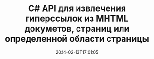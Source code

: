 ---
############################# Static ############################
layout: "auto-gen-parser"
date: 2024-02-13T17:01:05
draft: false
otherformats: odp ods odt one otp ott pdf pps ppsx ppt pptx rtf tex vdx vsdm vsdx
ext: mhtml

############################# Head ############################
head_title: "Извлечение гиперссылок из MHTML докуметов, страниц или области страницы через C#"
head_description: "GroupDocs.Parser for .NET API позволяет разработчикам извлекать гиперссылки из документов, страниц документов или определенных областей страниц Excel, PowerPoint, PDF, Outlook и т. д."

############################# Header ############################
title: "C# API для извлечения гиперссылок из MHTML докуметов, страниц или определенной области страницы"
description: "GroupDocs.Parser for .NET API упрощает работу разработчиков, позволяя им извлекать гиперссылки из документов, страницы документа или определенной области страницы PDF, DOCX, PPTX, EML, MSG, XLS, XLSX, CSV, RTF, EPUB и многих других."
bg_image: "https://cms.admin.containerize.com/templates/aspose/App_Themes/V3/images/bg/header1.png"
bg_overlay: false
button:
    enable: true
    icon: "fas fa-arrow-down"
    label: "Скачать бесплатную пробную версию"
    link: "https://downloads.groupdocs.com/parser/net"

############################# SubMenu ############################
submenu:
    enable: true

    left:
        img_alt: "GroupDocs.Parser for .NET"
        image: "https://cms.admin.containerize.com/templates/groupdocs/images/product-logos/90x90-noborder/groupdocs-parser-net.png"
        product: "GroupDocs.Parser"
        platform: ".NET"

    middle:
        button:

            # button loop
            - link: "https://apireference.groupdocs.com/parser/net"
              text: "Справочник по API"

            # button loop
            - link: "https://github.com/groupdocs-parser"
              text: "Примеры кода"

            # button loop
            - link: "https://products.groupdocs.app/parser/family"
              text: "Живые демонстрации"

            # button loop
            - link: "https://purchase.groupdocs.com/pricing/parser/net"
              text: "Цены"

    right:
        link_download: "https://downloads.groupdocs.com/parser"
        link_learn: "https://docs.groupdocs.com/parser/net"
        link_buy: "https://purchase.groupdocs.com"

############################# About ############################
about:
    enable: true
    title: "Как анализировать и извлекать гиперссылки из документов MHTML через .NET API?"
    content: |
        Гиперссылка — это фрагмент текста, изображение или значок, который указывает на весь документ или на определенную часть документа. Использование гиперссылок позволяет пользователям переходить на веб-страницу или документ. Часто требуется извлечь гиперссылки из документа и использовать их для доступа к внешнему документу или веб-странице. GroupDocs.Parser for .NET – это увлекательный API для извлечения текста из документов, который предоставляет полную функциональность для реализации решений для извлечения текста и метаданных. Он поддерживает извлечение текста и гиперссылок из PDF, электронных писем, электронных книг, форматов Microsoft Office: Word (DOC, DOCX), PowerPoint (PPT, PPTX), Excel (XLS, XLSX), форматов LibreOffice и многих других. Он поддерживает несколько расширенных функций для анализа документов, извлечения простого и структурированного текста, поиска текста по ключевым словам, извлечения метаданных или изображений, контейнеров, а также вложений и многого другого.
        
        

############################# Steps ############################
steps:
    enable: true
    title_left: "Извлечь гиперссылки из MHTML в .NET"
    content_left: |
        [GroupDocs.Parser for .NET](/ru/parser/net/) позволяет разработчикам C# легко извлекать гиперссылки из файла MHTML, выполняя несколько простых шагов. .
        
        * Создать объект [Parser](https://reference.groupdocs.com/net/parser/groupdocs.parser/parser) для исходного документа;
        * Проверьте, поддерживает ли документ извлечение гиперссылок;
        * Вызовите метод [GetHyperlinks](https://reference.groupdocs.com/parser/net/groupdocs.parser/parser/methods/gethyperlinks) и получите коллекцию [PageHyperlinkArea](https://reference.groupdocs.com/parser/net/groupdocs.parser.data/pagehyperlinkarea) объектов;
        * Переберите коллекцию и получите текст гиперссылки и URL-адрес.

    title_right: "Узнать больше про извлечение гиперссылок"
    content_right: |
        * <a href="https://docs.groupdocs.com/parser/net/extract-hyperlinks-from-document/">Как извлечь гиперссылки из документа в C#</a>
        * <a href="https://docs.groupdocs.com/parser/net/extract-hyperlinks-from-document-page/">Как извлечь гиперссылки из страницы документа в C#</a>
        * <a href="https://docs.groupdocs.com/parser/net/extract-hyperlinks-from-document-page-area/">Как извлечь гиперссылки из области страницы документа в C#</a>
    
    code: |
     {{% parser/additional-styles %}}
     {{< parser/code-parser title="Как извлечь гиперссылки из файла MHTML, используя пример кода C#">}}

        ```csharp    
        // Извлечение гиперссылок из файла MHTML с помощью API GroupDocs.Parser
        // Создайте экземпляр класса Parser
        using (Parser parser = new Parser(filePath)) {
            // Проверьте, поддерживает ли документ извлечение гиперссылок
            if (!parser.Features.Hyperlinks) {
                Console.WriteLine("Документ не поддерживает извлечение гиперссылок.");
                return;
            }
            // Извлечь гиперссылки из документа
            IEnumerable<PageHyperlinkArea> hyperlinks = parser.GetHyperlinks();
            // Итерация по гиперссылкам
            foreach (PageHyperlinkArea h in hyperlinks) {
                // Распечатать текст гиперссылки
                Console.WriteLine(h.Text);
                // Распечатать URL-адрес гиперссылки
                Console.WriteLine(h.Url);
                Console.WriteLine();
            }
        }
        ```
     {{< /parser/code-parser >}}

############################# More ############################
more:
    enable: true
    title_left: "Системные Требования"
    content_left: |
        GroupDocs.Parser for .NET API поддерживаются на всех основных платформах и операционных системах. Перед выполнением приведенного ниже кода убедитесь, что в вашей системе установлены следующие предварительные компоненты.
        
        * Операционные системы: Microsoft Windows, Linux, MacOS
        * Среды разработки: Microsoft Visual Studio, Xamarin, MonoDevelop
        * Фреймворки
        * Загрузите последнюю версию GroupDocs.Parser for .NET из [Nuget](https://www.nuget.org/packages/groupdocs.parser)

    title_right: "Зачем использовать GroupDocs.Parser for .NET"
    content_right: |
        * Поддержка извлечения простого текста из любых поддерживаемых документов    
        * Парсинг документов по пользовательским шаблонам    
        * Полная поддержка извлечения структурированного текста    
        * Текстовый поиск по ключевому слову и регулярному выражению    
        * Извлечение форматированного текста, метаданных, изображений, контейнеров и вложений    
        * Извлечение оглавления для некоторых поддерживаемых форматов документов    
        * Парсинг данных форм из PDF-документов    
        * Извлечение гиперссылок из документа   
        
############################# About Formats ############################
about_formats:
    enable: true

############################# More Formats ############################
more_formats:
    enable: true
    title: "Извлечение гиперссылок из других форматов документов"
    content: |
        .NET API анализа документов и извлечения гиперссылок для форматов файлов и изображений. Извлеките данные для некоторых популярных форматов файлов, как указано ниже.

############################# Back to top ###############################
back_to_top:
    enable: true
---